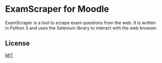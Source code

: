 # ExamScraper for Moodle
ExamScraper is a tool to scrape exam questions from the web. It is written in Python 3 and uses the Selenium library to interact with the web browser.

## License
[MIT](https://choosealicense.com/licenses/mit/)
